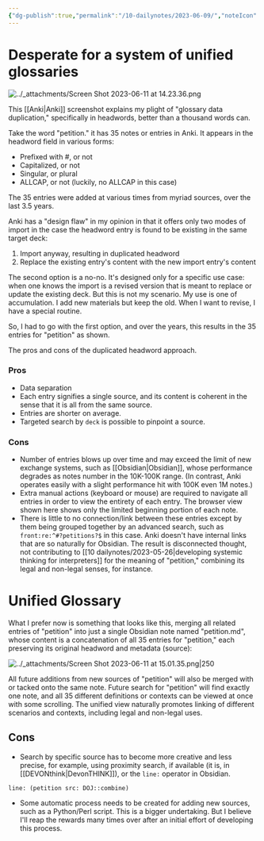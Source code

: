 ```yaml
---
{"dg-publish":true,"permalink":"/10-dailynotes/2023-06-09/","noteIcon":"2","created":"","updated":""}
---
```


# Desperate for a system of unified glossaries

![../_attachments/Screen Shot 2023-06-11 at 14.23.36.png](/img/user/_attachments/Screen%20Shot%202023-06-11%20at%2014.23.36.png)

This [[Anki\|Anki]] screenshot explains my plight of "glossary data duplication," specifically in headwords, better than a thousand words can.

Take the word "petition." it has 35 notes or entries in Anki. It appears in the headword field in various forms:
- Prefixed with \#, or not
- Capitalized, or not
- Singular, or plural
- ALLCAP, or not (luckily, no ALLCAP in this case)

The 35 entries were added at various times from myriad sources, over the last 3.5 years.

Anki has a "design flaw" in my opinion in that it offers only two modes of import in the case the headword entry is found to be existing in the same target deck:
1. Import anyway, resulting in duplicated headword
2. Replace the existing entry's content with the new import entry's content

The second option is a no-no. It's designed only for a specific use case: when one knows the import is a revised version that is meant to replace or update the existing deck. But this is not my scenario. My use is one of accumulation. I add new materials but keep the old. When I want to revise, I have a special routine.

So, I had to go with the first option, and over the years, this results in the 35 entries for "petition" as shown.

The pros and cons of the duplicated headword approach.

### Pros
- Data separation
- Each entry signifies a single source, and its content is coherent in the sense that it is all from the same source.
- Entries are shorter on average.
- Targeted search by `deck` is possible to pinpoint a source.

### Cons
- Number of entries blows up over time and may exceed the limit of new exchange systems, such as [[Obsidian\|Obsidian]], whose performance degrades as notes number in the 10K-100K range. (In contrast, Anki operates easily with a slight performance hit with 100K even 1M notes.)
- Extra manual actions (keyboard or mouse) are required to navigate all entries in order to view the entirety of each entry. The browser view shown here shows only the limited beginning portion of each note.
- There is little to no connection/link between these entries except by them being grouped together by an advanced search, such as `front:re:^#?petitions?$` in this case. Anki doesn't have internal links that are so naturally for Obsidian. The result is disconnected thought, not contributing to [[10 dailynotes/2023-05-26\|developing systemic thinking for interpreters]] for the meaning of "petition," combining its legal and non-legal senses, for instance.

# Unified Glossary

What I prefer now is something that looks like this, merging all related entries of "petition" into just a single Obsidian note named "petition.md", whose content is a concatenation of all 35 entries for "petition," each preserving its original headword and metadata (source):

![../_attachments/Screen Shot 2023-06-11 at 15.01.35.png|250](/img/user/_attachments/Screen%20Shot%202023-06-11%20at%2015.01.35.png)

All future additions from new sources of "petition" will also be merged with or tacked onto the same note. Future search for "petition" will find exactly one note, and all 35 different definitions or contexts can be viewed at once with some scrolling. The unified view naturally promotes linking of different scenarios and contexts, including legal and non-legal uses. 

## Cons

- Search by specific source has to become more creative and less precise, for example, using proximity search, if available (it is, in [[DEVONthink\|DevonTHINK]]), or the `line:` operator in Obsidian.

`line: (petition src: DOJ::combine)` 

- Some automatic process needs to be created for adding new sources, such as a Python/Perl script. This is a bigger undertaking. But I believe I'll reap the rewards many times over after an initial effort of developing this process.


